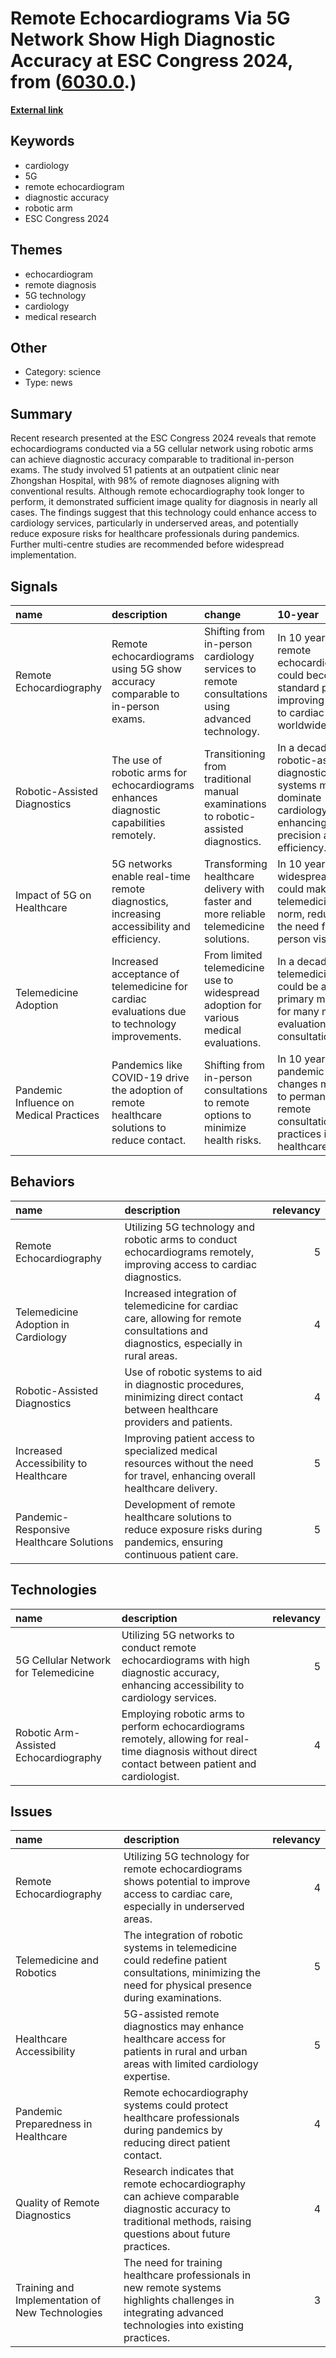 # __Remote Echocardiograms Via 5G Network Show High Diagnostic Accuracy at ESC Congress 2024__, from ([6030.0](https://kghosh.substack.com/p/6030.0).)

__[External link](https://www.eurekalert.org/news-releases/1055505)__



## Keywords

* cardiology
* 5G
* remote echocardiogram
* diagnostic accuracy
* robotic arm
* ESC Congress 2024

## Themes

* echocardiogram
* remote diagnosis
* 5G technology
* cardiology
* medical research

## Other

* Category: science
* Type: news

## Summary

Recent research presented at the ESC Congress 2024 reveals that remote echocardiograms conducted via a 5G cellular network using robotic arms can achieve diagnostic accuracy comparable to traditional in-person exams. The study involved 51 patients at an outpatient clinic near Zhongshan Hospital, with 98% of remote diagnoses aligning with conventional results. Although remote echocardiography took longer to perform, it demonstrated sufficient image quality for diagnosis in nearly all cases. The findings suggest that this technology could enhance access to cardiology services, particularly in underserved areas, and potentially reduce exposure risks for healthcare professionals during pandemics. Further multi-centre studies are recommended before widespread implementation.

## Signals

| name                                    | description                                                                                  | change                                                                                         | 10-year                                                                                                          | driving-force                                                                    |   relevancy |
|:----------------------------------------|:---------------------------------------------------------------------------------------------|:-----------------------------------------------------------------------------------------------|:-----------------------------------------------------------------------------------------------------------------|:---------------------------------------------------------------------------------|------------:|
| Remote Echocardiography                 | Remote echocardiograms using 5G show accuracy comparable to in-person exams.                 | Shifting from in-person cardiology services to remote consultations using advanced technology. | In 10 years, remote echocardiography could become standard practice, improving access to cardiac care worldwide. | The push for improved healthcare accessibility, especially in underserved areas. |           4 |
| Robotic-Assisted Diagnostics            | The use of robotic arms for echocardiograms enhances diagnostic capabilities remotely.       | Transitioning from traditional manual examinations to robotic-assisted diagnostics.            | In a decade, robotic-assisted diagnostic systems may dominate cardiology, enhancing precision and efficiency.    | Technological advancements in robotics and AI driving healthcare innovation.     |           4 |
| Impact of 5G on Healthcare              | 5G networks enable real-time remote diagnostics, increasing accessibility and efficiency.    | Transforming healthcare delivery with faster and more reliable telemedicine solutions.         | In 10 years, widespread 5G could make telemedicine the norm, reducing the need for in-person visits.             | The growing demand for remote healthcare solutions post-pandemic.                |           5 |
| Telemedicine Adoption                   | Increased acceptance of telemedicine for cardiac evaluations due to technology improvements. | From limited telemedicine use to widespread adoption for various medical evaluations.          | In a decade, telemedicine could be a primary method for many medical evaluations and consultations.              | The need for accessible healthcare solutions in a post-COVID world.              |           5 |
| Pandemic Influence on Medical Practices | Pandemics like COVID-19 drive the adoption of remote healthcare solutions to reduce contact. | Shifting from in-person consultations to remote options to minimize health risks.              | In 10 years, pandemic-driven changes may lead to permanent remote consultation practices in healthcare.          | Health safety concerns and the need for continuity of care during health crises. |           4 |

## Behaviors

| name                                     | description                                                                                                                           |   relevancy |
|:-----------------------------------------|:--------------------------------------------------------------------------------------------------------------------------------------|------------:|
| Remote Echocardiography                  | Utilizing 5G technology and robotic arms to conduct echocardiograms remotely, improving access to cardiac diagnostics.                |           5 |
| Telemedicine Adoption in Cardiology      | Increased integration of telemedicine for cardiac care, allowing for remote consultations and diagnostics, especially in rural areas. |           4 |
| Robotic-Assisted Diagnostics             | Use of robotic systems to aid in diagnostic procedures, minimizing direct contact between healthcare providers and patients.          |           4 |
| Increased Accessibility to Healthcare    | Improving patient access to specialized medical resources without the need for travel, enhancing overall healthcare delivery.         |           5 |
| Pandemic-Responsive Healthcare Solutions | Development of remote healthcare solutions to reduce exposure risks during pandemics, ensuring continuous patient care.               |           5 |

## Technologies

| name                                  | description                                                                                                                                           |   relevancy |
|:--------------------------------------|:------------------------------------------------------------------------------------------------------------------------------------------------------|------------:|
| 5G Cellular Network for Telemedicine  | Utilizing 5G networks to conduct remote echocardiograms with high diagnostic accuracy, enhancing accessibility to cardiology services.                |           5 |
| Robotic Arm-Assisted Echocardiography | Employing robotic arms to perform echocardiograms remotely, allowing for real-time diagnosis without direct contact between patient and cardiologist. |           4 |

## Issues

| name                                            | description                                                                                                                                                  |   relevancy |
|:------------------------------------------------|:-------------------------------------------------------------------------------------------------------------------------------------------------------------|------------:|
| Remote Echocardiography                         | Utilizing 5G technology for remote echocardiograms shows potential to improve access to cardiac care, especially in underserved areas.                       |           4 |
| Telemedicine and Robotics                       | The integration of robotic systems in telemedicine could redefine patient consultations, minimizing the need for physical presence during examinations.      |           5 |
| Healthcare Accessibility                        | 5G-assisted remote diagnostics may enhance healthcare access for patients in rural and urban areas with limited cardiology expertise.                        |           5 |
| Pandemic Preparedness in Healthcare             | Remote echocardiography systems could protect healthcare professionals during pandemics by reducing direct patient contact.                                  |           4 |
| Quality of Remote Diagnostics                   | Research indicates that remote echocardiography can achieve comparable diagnostic accuracy to traditional methods, raising questions about future practices. |           4 |
| Training and Implementation of New Technologies | The need for training healthcare professionals in new remote systems highlights challenges in integrating advanced technologies into existing practices.     |           3 |